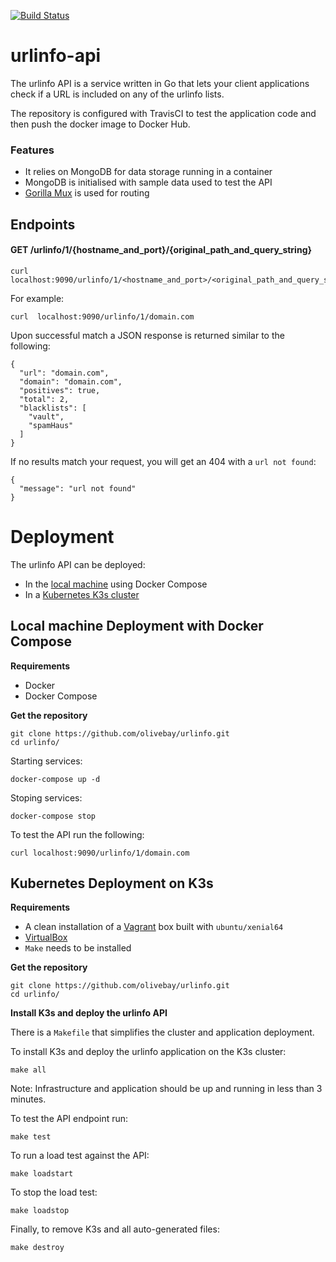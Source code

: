 [![Build Status](https://travis-ci.com/olivebay/urlinfo.svg?branch=master)](https://travis-ci.com/olivebay/urlinfo)

# urlinfo-api

The urlinfo API is a service written in Go that lets your client applications check if a URL is included on any of the urlinfo lists.

The repository is configured with TravisCI to test the application code and then push the docker image to Docker Hub.


### Features

- It relies on MongoDB for data storage running in a container  
- MongoDB is initialised with sample data used to test the API
- [Gorilla Mux](https://github.com/gorilla/mux) is used for routing   


## Endpoints

#### GET /urlinfo/1/{hostname_and_port}/{original_path_and_query_string}

```
curl localhost:9090/urlinfo/1/<hostname_and_port>/<original_path_and_query_string>
```

For example: 

```
curl  localhost:9090/urlinfo/1/domain.com
```

Upon successful match a JSON response is returned similar to the following:

```
{
  "url": "domain.com",
  "domain": "domain.com",
  "positives": true,
  "total": 2,
  "blacklists": [
    "vault",
    "spamHaus"
  ]
}
```

If no results match your request, you will get an 404 with a `url not found`:

```
{
  "message": "url not found"
}
```

# Deployment

The urlinfo API can be deployed:
- In the [local machine](https://github.com/olivebay/urlinfo/blob/master/README.md#localhost-deployment) using Docker Compose   
- In a [Kubernetes K3s cluster](https://github.com/olivebay/urlinfo/blob/master/README.md#kubernetes-deployment)   


## Local machine Deployment with Docker Compose

**Requirements**

- Docker 
- Docker Compose

**Get the repository**

```
git clone https://github.com/olivebay/urlinfo.git 
cd urlinfo/
```

Starting services:

```
docker-compose up -d
```

Stoping services:

```
docker-compose stop
```

To test the API run the following:

```
curl localhost:9090/urlinfo/1/domain.com
```

## Kubernetes Deployment on K3s

**Requirements**

- A clean installation of a [Vagrant](https://www.vagrantup.com/downloads.html) box built with `ubuntu/xenial64`  
- [VirtualBox](https://www.virtualbox.org/wiki/Downloads)
- `Make` needs to be installed


**Get the repository**

```
git clone https://github.com/olivebay/urlinfo.git 
cd urlinfo/
```

**Install K3s and deploy the urlinfo API**

There is a `Makefile` that simplifies the cluster and application deployment.

To install K3s and deploy the urlinfo application on the K3s cluster:

```
make all
```

Note: Infrastructure and application should be up and running in less than 3 minutes.

To test the API endpoint run:

```
make test
```

To run a load test against the API:

```
make loadstart
```

To stop the load test:

```
make loadstop
```

Finally, to remove K3s and all auto-generated files:

```
make destroy
```
